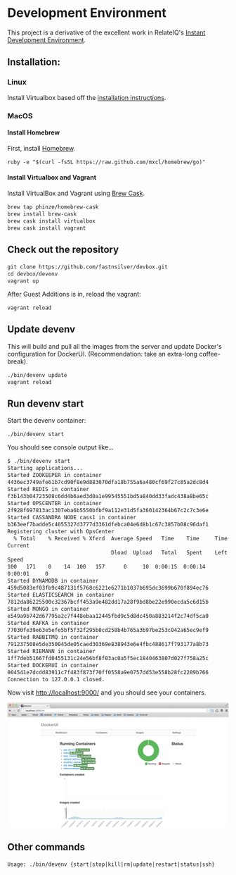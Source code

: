 # Development Environment

This project is a derivative of the excellent work in RelateIQ's [Instant Development Environment](https://github.com/relateiq/docker_public).

## Installation:

### Linux

Install Virtualbox based off the [installation instructions](https://www.virtualbox.org/wiki/Linux_Downloads).

### MacOS

#### Install Homebrew

First, install [Homebrew](http://brew.sh/).

```
ruby -e "$(curl -fsSL https://raw.github.com/mxcl/homebrew/go)"
```

#### Install Virtualbox and Vagrant

Install VirtualBox and Vagrant using [Brew Cask](https://github.com/phinze/homebrew-cask).

```
brew tap phinze/homebrew-cask
brew install brew-cask
brew cask install virtualbox
brew cask install vagrant
```

## Check out the repository

```
git clone https://github.com/fastnsilver/devbox.git
cd devbox/devenv
vagrant up
```

After Guest Additions is in, reload the vagrant:

```
vagrant reload
```

## Update devenv

This will build and pull all the images from the server and update Docker's configuration for DockerUI.
(Recommendation: take an extra-long coffee-break).

```
./bin/devenv update
vagrant reload
```

## Run devenv start

Start the devenv container:

```
./bin/devenv start
```

You should see console output like...

```
$ ./bin/devenv start
Starting applications...
Started ZOOKEEPER in container 4436ec3749afe61b7cd90f8e9d883070dfa18b755a6a480cf69f27c85a2dc8d4
Started REDIS in container f3b143b04723508c6dd4b6aed3d0a1e99545551bd5a840dd33fadc438a8be65c
Started OPSCENTER in container 2f928f697813ac1307eba6b5550bfbf9a112e31d5fa360142364b67c2c7c3e6e
Started CASSANDRA NODE cass1 in container b363eef7badde5c4055327d3777d3361dfebca04e6d8b1c67c3857b08c96daf1
Registering cluster with OpsCenter
  % Total    % Received % Xferd  Average Speed   Time    Time     Time  Current
                                 Dload  Upload   Total   Spent    Left  Speed
100   171    0    14  100   157      0     10  0:00:15  0:00:14  0:00:01     0
Started DYNAMODB in container 459d5083ef03fb9c487131f5768c6221e6271b1037b695dc3699b670f894ec76
Started ELASTICSEARCH in container 7812da86225500c32367bcff453a9e482dd17a28f9bd8be22e990ecda5c6d15b
Started MONGO in container e549a9b742d67795a2c7f448ebaa12445fbd9c5d8dc450a883214f2c74df5ca0
Started KAFKA in container 77030fe39e63e5efe5bf5f32f295b0cd258b4b765a3b97be253c042a65ec9ef9
Started RABBITMQ in container 791237508e5de350045de05caed30369e838943e6e4fbc488617f793177a8b73
Started RIEMANN in container 1ff7deb51667fd0455131c24e56bf8f03ac0a5f5ec1840463807d027f758a25c
Started DOCKERUI in container 004541e7dcdd83911c7f483f873f70ff0558a9e0757dd53e558b28fc2209b766
Connection to 127.0.0.1 closed.
```

Now visit [http://localhost:9000/](http://localhost:9000/) and you should see your containers.

![Containers](dockerui.png)

## Other commands

```
Usage: ./bin/devenv {start|stop|kill|rm|update|restart|status|ssh}
```
